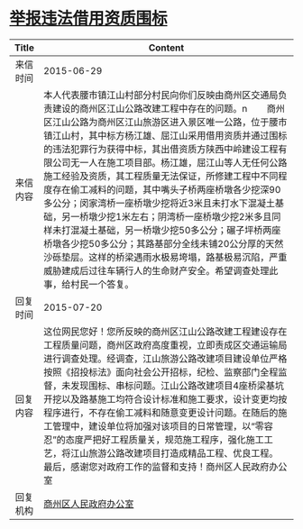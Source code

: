 # <a href="http://www.shangluo.gov.cn/zmhd/ldxxxx.jsp?urltype=leadermail.LeaderMailContentUrl&wbtreeid=1112&leadermailid=3223">举报违法借用资质围标</a>
|Title|Content|
|:---:|---|
|来信时间|2015-06-29|
|来信内容|本人代表腰市镇江山村部分村民向你们反映由商州区交通局负责建设的商州区江山公路改建工程中存在的问题。n        商州区江山公路为商州区江山旅游区进入景区唯一公路，位于腰市镇江山村，其中标方杨江雄、屈江山采用借用资质并通过围标的违法犯罪行为获得中标，其出借资质方陕西中岭建设工程有限公司无一人在施工项目部。杨江雄，屈江山等人无任何公路施工经验及资质，其工程质量无法保证，所修建工程中不同程度存在偷工减料的问题，其中嘴头子桥两座桥墩各少挖深90多公分；闵家湾桥一座桥墩少挖将近3米且未打水下混凝土基础，另一桥墩少挖1米左右；阴湾桥一座桥墩少挖2米多且同样未打混凝土基础，另一桥墩少挖50多公分；碾子坪桥两座桥墩各少挖50多公分；其路基部分全线未铺20公分厚的天然沙砾垫层。这样的桥梁遇雨水极易垮塌，路基极易沉陷，严重威胁建成后过往车辆行人的生命财产安全。希望调查处理此事，给村民一个答复。|
|回复时间|2015-07-20|
|回复内容|这位网民您好！您所反映的商州区江山公路改建工程建设存在工程质量问题，商州区政府高度重视，立即责成区交通运输局进行调查处理。经调查，江山旅游公路改建项目建设单位严格按照《招投标法》面向社会公开招标，纪检、监察部门全程监督，未发现围标、串标问题。江山公路改建项目4座桥梁基坑开挖以及路基施工均符合设计标准和施工要求，设计变更均按程序进行，不存在偷工减料和随意变更设计问题。在随后的施工管理中，建设单位将加强对该项目的日常管理，以“零容忍”的态度严把好工程质量关，规范施工程序，强化施工工艺，将江山旅游公路改建项目打造成精品工程、优良工程。    最后，感谢您对政府工作的监督和支持！商州区人民政府办公室|
|回复机构|<a href="../../categories/agencies/商州区人民政府办公室.md">商州区人民政府办公室</a>|
